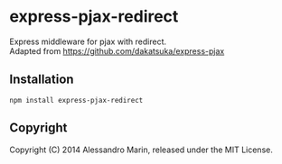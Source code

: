 express-pjax-redirect
=====================

Express middleware for pjax with redirect.  
Adapted from https://github.com/dakatsuka/express-pjax

Installation
------------

```
npm install express-pjax-redirect
```

Copyright
---------

Copyright (C) 2014 Alessandro Marin, released under the MIT License.
